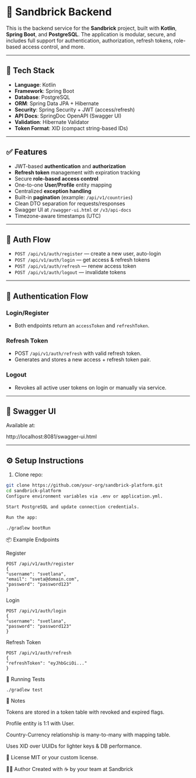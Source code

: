 # 🧱 Sandbrick Backend

This is the backend service for the **Sandbrick** project, built with **Kotlin**, **Spring Boot**, and **PostgreSQL**. The application is modular, secure, and includes full support for authentication, authorization, refresh tokens, role-based access control, and more.

---

## 🚀 Tech Stack

- **Language**: Kotlin
- **Framework**: Spring Boot
- **Database**: PostgreSQL
- **ORM**: Spring Data JPA + Hibernate
- **Security**: Spring Security + JWT (access/refresh)
- **API Docs**: SpringDoc OpenAPI (Swagger UI)
- **Validation**: Hibernate Validator
- **Token Format**: XID (compact string-based IDs)

---

## ✅ Features

- JWT-based **authentication** and **authorization**
- **Refresh token** management with expiration tracking
- Secure **role-based access control**
- One-to-one **User/Profile** entity mapping
- Centralized **exception handling**
- Built-in **pagination** (example: `/api/v1/countries`)
- Clean DTO separation for requests/responses
- Swagger UI at `/swagger-ui.html` or `/v3/api-docs`
- Timezone-aware timestamps (UTC)

---

## 🔐 Auth Flow

- `POST /api/v1/auth/register` — create a new user, auto-login
- `POST /api/v1/auth/login` — get access & refresh tokens
- `POST /api/v1/auth/refresh` — renew access token
- `POST /api/v1/auth/logout` — invalidate tokens

---

## 🔐 Authentication Flow

### Login/Register
- Both endpoints return an `accessToken` and `refreshToken`.

### Refresh Token
- POST `/api/v1/auth/refresh` with valid refresh token.
- Generates and stores a new access + refresh token pair.

### Logout
- Revokes all active user tokens on login or manually via service.

---

## 📄 Swagger UI

Available at:

http://localhost:8081/swagger-ui.html

---

## ⚙️ Setup Instructions

1. Clone repo:

```bash
git clone https://github.com/your-org/sandbrick-platform.git
cd sandbrick-platform
Configure environment variables via .env or application.yml.

Start PostgreSQL and update connection credentials.

Run the app:

./gradlew bootRun
```

📦 Example Endpoints

Register

```
POST /api/v1/auth/register
{
"username": "svetlana",
"email": "sveta@domain.com",
"password": "password123"
}
```

Login

```
POST /api/v1/auth/login
{
"username": "svetlana",
"password": "password123"
}
```

Refresh Token

```
POST /api/v1/auth/refresh
{
"refreshToken": "eyJhbGciOi..."
}
```

🧪 Running Tests

```
./gradlew test
```

📌 Notes

Tokens are stored in a token table with revoked and expired flags.

Profile entity is 1:1 with User.

Country-Currency relationship is many-to-many with mapping table.

Uses XID over UUIDs for lighter keys & DB performance.

📃 License
MIT or your custom license.

👨‍💻 Author
Created with ☕ by your team at Sandbrick
